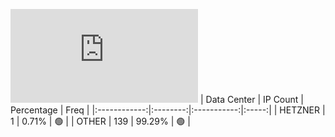 ![Diagramm](https://github.com/obajay/StateSync-snapshots/blob/main/Projects/Juno/1/README.md)
| Data Center | IP Count | Percentage | Freq |
|:------------:|:--------:|:-----------:|:-----:|
| HETZNER | 1 | 0.71% | 🟢 |
| OTHER | 139 | 99.29% | 🟢 |